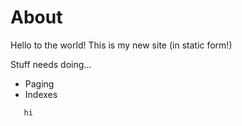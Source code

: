 # About

Hello to the world! This is my new site (in static form!)

Stuff needs doing...

- Paging
- Indexes

```
   hi
```

